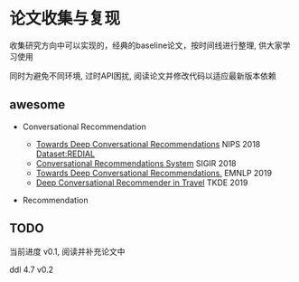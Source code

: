 # 论文收集与复现

收集研究方向中可以实现的，经典的baseline论文，按时间线进行整理, 供大家学习使用

同时为避免不同环境, 过时API困扰, 阅读论文并修改代码以适应最新版本依赖

## awesome

+ Conversational Recommendation
  + [Towards Deep Conversational Recommendations](https://arxiv.org/abs/1812.07617) NIPS 2018 [Dataset:REDIAL](https://redialdata.github.io/website/)
  + [Conversational Recommendations System](https://arxiv.org/abs/1806.03277) SIGIR 2018
  + [Towards Deep Conversational Recommendations.](https://arxiv.org/abs/1908.05391) EMNLP 2019
  + [Deep Conversational Recommender in Travel](https://arxiv.org/abs/1907.00710) TKDE 2019

+ Recommendation

    

## TODO

当前进度 v0.1, 阅读并补充论文中

ddl 4.7 v0.2
